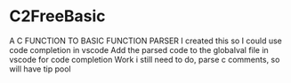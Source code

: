 # C2FreeBasic
A C FUNCTION TO BASIC FUNCTION PARSER 
I created this so I could use code completion in vscode
Add the parsed code to the globalval file in vscode for code completion
Work i still need to do, parse c comments, so will have tip pool
